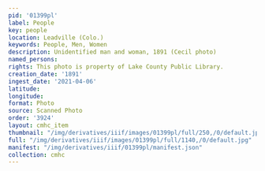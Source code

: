 ```yaml
---
pid: '01399pl'
label: People
key: people
location: Leadville (Colo.)
keywords: People, Men, Women
description: Unidentified man and woman, 1891 (Cecil photo)
named_persons: 
rights: This photo is property of Lake County Public Library.
creation_date: '1891'
ingest_date: '2021-04-06'
latitude: 
longitude: 
format: Photo
source: Scanned Photo
order: '3924'
layout: cmhc_item
thumbnail: "/img/derivatives/iiif/images/01399pl/full/250,/0/default.jpg"
full: "/img/derivatives/iiif/images/01399pl/full/1140,/0/default.jpg"
manifest: "/img/derivatives/iiif/01399pl/manifest.json"
collection: cmhc
---
```

